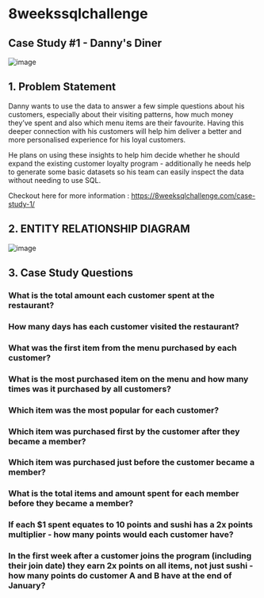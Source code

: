 # 8weekssqlchallenge

## Case Study #1 - Danny's Diner

![image](https://user-images.githubusercontent.com/72497669/231953273-0414174d-a7c9-4923-a457-2abc68fc450a.png)

## 1. Problem Statement
Danny wants to use the data to answer a few simple questions about his customers, especially about their visiting patterns, how much money they’ve spent and also which menu items are their favourite. Having this deeper connection with his customers will help him deliver a better and more personalised experience for his loyal customers.

He plans on using these insights to help him decide whether he should expand the existing customer loyalty program - additionally he needs help to generate some basic datasets so his team can easily inspect the data without needing to use SQL.

Checkout here for more information : https://8weeksqlchallenge.com/case-study-1/


## 2. ENTITY RELATIONSHIP DIAGRAM

![image](https://user-images.githubusercontent.com/72497669/231954147-8da8bdb8-e8cf-4b63-8dd5-636268d08817.png)

## 3. Case Study Questions

### What is the total amount each customer spent at the restaurant?
### How many days has each customer visited the restaurant?
### What was the first item from the menu purchased by each customer?
### What is the most purchased item on the menu and how many times was it purchased by all customers?
### Which item was the most popular for each customer?
### Which item was purchased first by the customer after they became a member?
### Which item was purchased just before the customer became a member?
### What is the total items and amount spent for each member before they became a member?
### If each $1 spent equates to 10 points and sushi has a 2x points multiplier - how many points would each customer have?
### In the first week after a customer joins the program (including their join date) they earn 2x points on all items, not just sushi - how many points do customer A and B have at the end of January?
